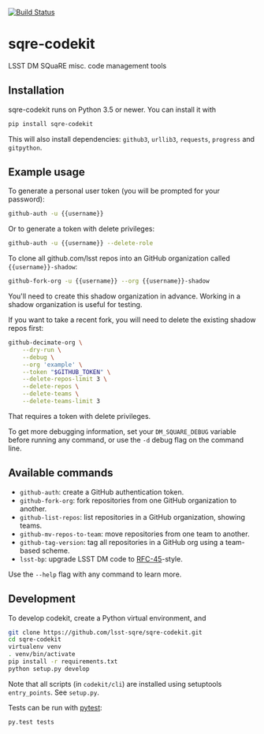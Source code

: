 [![Build Status](https://travis-ci.org/lsst-sqre/sqre-codekit.svg?branch=master)](https://travis-ci.org/lsst-sqre/sqre-codekit)

# sqre-codekit

LSST DM SQuaRE misc. code management tools

## Installation

sqre-codekit runs on Python 3.5 or newer. You can install it with

```bash
pip install sqre-codekit
```

This will also install dependencies: `github3`, `urllib3`, `requests`,
`progress` and `gitpython`.

## Example usage

To generate a personal user token (you will be prompted for your password):

```bash
github-auth -u {{username}}
```

Or to generate a token with delete privileges:

```bash
github-auth -u {{username}} --delete-role
```

To clone all github.com/lsst repos into an GitHub organization called
`{{username}}-shadow`:

```bash
github-fork-org -u {{username}} --org {{username}}-shadow
```

You'll need to create this shadow organization in advance. Working in a shadow
organization is useful for testing.

If you want to take a recent fork, you will need to delete the existing shadow
repos first:

```bash
github-decimate-org \
    --dry-run \
    --debug \
    --org 'example' \
    --token "$GITHUB_TOKEN" \
    --delete-repos-limit 3 \
    --delete-repos \
    --delete-teams \
    --delete-teams-limit 3
```

That requires a token with delete privileges.

To get more debugging information, set your `DM_SQUARE_DEBUG` variable before
running any command, or use the `-d` debug flag on the command line.

## Available commands

- `github-auth`: create a GitHub authentication token.
- `github-fork-org`: fork repositories from one GitHub organization to another.
- `github-list-repos`: list repositories in a GitHub organization, showing teams.
- `github-mv-repos-to-team`: move repositories from one team to another.
- `github-tag-version`: tag all repositories in a GitHub org using a team-based scheme.
- `lsst-bp`: upgrade LSST DM code to [RFC-45](https://jira.lsstcorp.org/browse/RFC-45)-style.

Use the `--help` flag with any command to learn more.

## Development

To develop codekit, create a Python virtual environment, and

```bash
git clone https://github.com/lsst-sqre/sqre-codekit.git
cd sqre-codekit
virtualenv venv
. venv/bin/activate
pip install -r requirements.txt
python setup.py develop
```

Note that all scripts (in `codekit/cli`) are installed using setuptools
`entry_points`. See `setup.py`.

Tests can be run with [pytest](http://pytest.org/latest/):

```bash
py.test tests
```
